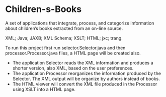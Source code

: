 # Children-s-Books
A set of applications that integrate, process, and categorize information about children’s books extracted from an on-line source. 

XML; Java; JAXB; XML Schema; XSLT; HTML; jxc; trang.

To run this project first run selector.Selector.java and then processor.Processor.java files, a HTML page will be created also.

- The application Selector reads the XML information and produces a shorter version, also XML, based on the user preferences.
- The application Processor reorganizes the information produced by the Selector. The XML output will be organize by authors instead of books.
- The HTML viewer will convert the XML file produced in the Processor using XSLT into a HTML page.
